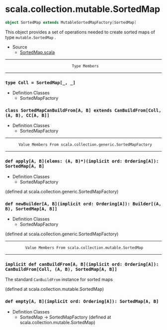 
#                      scala.collection.mutable.SortedMap                      #

```scala
object SortedMap extends MutableSortedMapFactory[SortedMap]
```

This object provides a set of operations needed to create sorted maps of type
 `mutable.SortedMap` .

* Source
  * [SortedMap.scala](https://github.com/scala/scala/tree/6d09a1ba5f/src/library/scala/collection/mutable/SortedMap.scala#L1)


--------------------------------------------------------------------------------
                                  Type Members
--------------------------------------------------------------------------------


### `type Coll = SortedMap[_, _]`                                            ###

* Definition Classes
  * SortedMapFactory


### `class SortedMapCanBuildFrom[A, B] extends CanBuildFrom[Coll, (A, B), CC[A, B]]` ###

* Definition Classes
  * SortedMapFactory


--------------------------------------------------------------------------------
          Value Members From scala.collection.generic.SortedMapFactory
--------------------------------------------------------------------------------


### `def apply[A, B](elems: (A, B)*)(implicit ord: Ordering[A]): SortedMap[A, B]` ###

* Definition Classes
  * SortedMapFactory

(defined at scala.collection.generic.SortedMapFactory)


### `def newBuilder[A, B](implicit ord: Ordering[A]): Builder[(A, B), SortedMap[A, B]]` ###

* Definition Classes
  * SortedMapFactory

(defined at scala.collection.generic.SortedMapFactory)


--------------------------------------------------------------------------------
             Value Members From scala.collection.mutable.SortedMap
--------------------------------------------------------------------------------


### `implicit def canBuildFrom[A, B](implicit ord: Ordering[A]): CanBuildFrom[Coll, (A, B), SortedMap[A, B]]` ###

The standard `CanBuildFrom` instance for sorted maps

(defined at scala.collection.mutable.SortedMap)


### `def empty[A, B](implicit ord: Ordering[A]): SortedMap[A, B]`            ###

* Definition Classes
  * SortedMap → SortedMapFactory
(defined at scala.collection.mutable.SortedMap)
